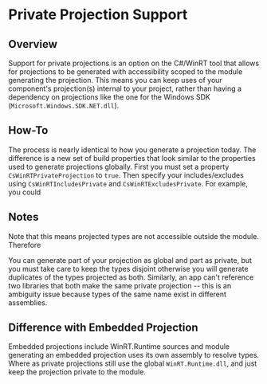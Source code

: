 # Private Projection Support

## Overview

Support for private projections is an option on the C#/WinRT tool that allows for projections to be generated with accessibility scoped to the module generating the projection. 
This means you can keep uses of your component's projection(s) internal to your project, rather than having a dependency on projections like the one for the Windows SDK (`Microsoft.Windows.SDK.NET.dll`). 


## How-To

The process is nearly identical to how you generate a projection today. The difference is a new set of build properties that look similar to the properties used to generate projections globally.
First you must set a property `CsWinRTPrivateProjection` to `true`. Then specify your includes/excludes using `CsWinRTIncludesPrivate` and `CsWinRTExcludesPrivate`. 
For example, you could 

## Notes

Note that this means projected types are not accessible outside the module. Therefore

You can generate part of your projection as global and part as private, but you must take care to keep the types disjoint otherwise you will generate duplicates of the types projected as both.
Similarly, an app can't reference two libraries that both make the same private projection -- this is an ambiguity issue because types of the same name exist in different assemblies. 

## Difference with Embedded Projection

Embedded projections include WinRT.Runtime sources and module generating an embedded projection uses its own assembly to resolve types. 
Where as private projections still use the global `WinRT.Runtime.dll`, and just keep the projection private to the module.